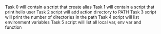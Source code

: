 Task 0 will contain a script that create alias
Task 1 will contain a script that print hello user
Task 2 script will add action directory to PATH
Task 3 script will print the number of directories in the path
Task 4 script will list environment variables
Task 5 script will list all local var, env var and function
